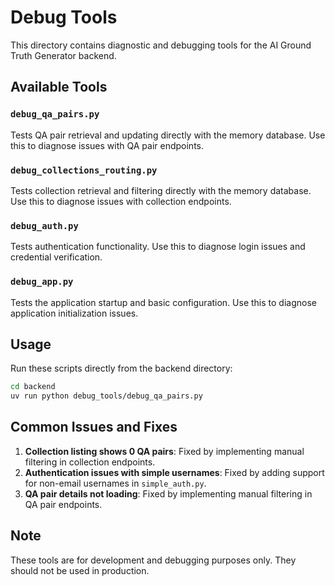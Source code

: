 # Debug Tools

This directory contains diagnostic and debugging tools for the AI Ground Truth Generator backend.

## Available Tools

### `debug_qa_pairs.py`

Tests QA pair retrieval and updating directly with the memory database. Use this to diagnose issues with QA pair endpoints.

### `debug_collections_routing.py`

Tests collection retrieval and filtering directly with the memory database. Use this to diagnose issues with collection endpoints.

### `debug_auth.py`

Tests authentication functionality. Use this to diagnose login issues and credential verification.

### `debug_app.py`

Tests the application startup and basic configuration. Use this to diagnose application initialization issues.

## Usage

Run these scripts directly from the backend directory:

```bash
cd backend
uv run python debug_tools/debug_qa_pairs.py
```

## Common Issues and Fixes

1. **Collection listing shows 0 QA pairs**: Fixed by implementing manual filtering in collection endpoints.
2. **Authentication issues with simple usernames**: Fixed by adding support for non-email usernames in `simple_auth.py`.
3. **QA pair details not loading**: Fixed by implementing manual filtering in QA pair endpoints.

## Note

These tools are for development and debugging purposes only. They should not be used in production.
